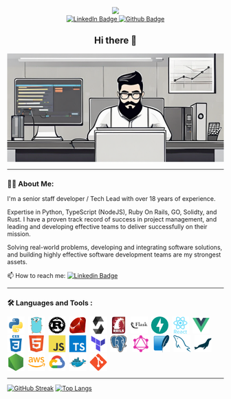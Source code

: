 




<div id="header" align="center">
  <img src="https://i.giphy.com/media/v1.Y2lkPTc5MGI3NjExMnp5YnRjbTMwYXA1cm0xdjd2NTNldG9jOWFxd2d3MXFpNjk0bDJxZyZlcD12MV9pbnRlcm5hbF9naWZfYnlfaWQmY3Q9cw/1pKJGj7xPe3gkQFsf6/giphy.gif" width="100"/>

  <div id="badges">
    <a href="https://linkedin.com/in/fadiasfour">
      <img src="https://img.shields.io/badge/LinkedIn-blue?logo=linkedin&logoColor=white&style=for-the-badge" alt="LinkedIn Badge"/>
    </a>
    <a href="https://asfourco.github.io">
<img src="https://img.shields.io/badge/Github-black?logo=github&logoColor=white&style=for-the-badge" alt="Github Badge"/>
    </a>
</div>
<h2>Hi there 👋 </h2>
<img src="/assets/475856dd-c4a0-472c-929a-2de24db05617.png">
</div>

---
### 🧑‍💻 About Me: 

I'm a senior staff developer / Tech Lead with over 18 years of experience. 

Expertise in Python, TypeScript (NodeJS), Ruby On Rails, GO, Solidty, and Rust. I have a proven track record of success in project management, and leading and developing effective teams to deliver successfully on their mission. 

Solving real-world problems, developing and integrating software solutions, and building highly effective software development teams are my strongest assets.

📫 How to reach me: [![Linkedin Badge](https://img.shields.io/badge/linkedin-blue?style=flat&logo=Linkedin&logoColor=white)](https://linkedin.com/in/fadiasfour)

---

### 🛠️ Languages and Tools :
<div>
  <img src="https://github.com/devicons/devicon/blob/master/icons/python/python-original.svg" title="Python" alt="Python" width="40" height="40"/>&nbsp;
  <img src="https://github.com/devicons/devicon/blob/master/icons/go/go-original.svg" title="Go" alt="Go" width="40" height="40"/>&nbsp;
  <img src="https://github.com/devicons/devicon/blob/master/icons/rust/rust-original.svg" title="Rust" alt="Rust" width="40" height="40"/>&nbsp;
  <img src="https://github.com/devicons/devicon/blob/master/icons/ruby/ruby-original.svg" title="Ruby" alt="Ruby" width="40" height="40"/>&nbsp;
  <img src="https://github.com/devicons/devicon/blob/master/icons/solidity/solidity-original.svg" title="Solidity" alt="Solidity" width="40" height="40" />&nbsp;
  <img src="https://github.com/devicons/devicon/blob/master/icons/rails/rails-original-wordmark.svg" title="RubyOnRails" alt="RubyOnRails" width="40" height="40"/>&nbsp;
  <img src="https://github.com/devicons/devicon/blob/master/icons/flask/flask-original-wordmark.svg" title="Flask" alt="Flask" width="40" height="40"/>&nbsp;
  <img src="https://github.com/devicons/devicon/blob/master/icons/fastapi/fastapi-original.svg" title="FastAPI" alt="FastAPI" width="40" height="40"/>&nbsp;
  <img src="https://github.com/devicons/devicon/blob/master/icons/react/react-original-wordmark.svg" title="React" alt="React" width="40" height="40"/>&nbsp;
  <img src="https://github.com/devicons/devicon/blob/master/icons/vuejs/vuejs-original.svg" title="Vue" alt="Vue" width="40" height="40"/>&nbsp;
  <img src="https://github.com/devicons/devicon/blob/master/icons/css3/css3-plain-wordmark.svg"  title="CSS3" alt="CSS" width="40" height="40"/>&nbsp;
  <img src="https://github.com/devicons/devicon/blob/master/icons/html5/html5-original.svg" title="HTML5" alt="HTML" width="40" height="40"/>&nbsp;
  <img src="https://github.com/devicons/devicon/blob/master/icons/javascript/javascript-original.svg" title="JavaScript" alt="JavaScript" width="40" height="40"/>&nbsp;
  <img src="https://github.com/devicons/devicon/blob/master/icons/typescript/typescript-original.svg" title="TypeScript" alt="TypeScript" width="40" height="40"/>&nbsp;
  <img src="https://github.com/devicons/devicon/blob/master/icons/terraform/terraform-original.svg" title="Terraform"  alt="Terraform" width="40" height="40"/>&nbsp;
  <img src="https://github.com/devicons/devicon/blob/master/icons/postgresql/postgresql-original.svg" title="PostgreSQL" alt="PostgreSQL" width="40" height="40"/> &nbsp;
  <img src="https://github.com/devicons/devicon/blob/master/icons/graphql/graphql-plain.svg" title="GraphQL" alt="GraphQL" width="40" height="40" />&nbsp;
  <img src="https://github.com/devicons/devicon/blob/master/icons/sqlite/sqlite-original.svg" title="SQLite" alt="SQLite" width="40" height="40"/>&nbsp;
  <img src="https://github.com/devicons/devicon/blob/master/icons/mysql/mysql-original.svg" title="MySQL"  alt="MySQL" width="40" height="40"/>&nbsp;
  <img src="https://github.com/devicons/devicon/blob/master/icons/mariadb/mariadb-original.svg" title="MariaDB" alt="MariaDB" width="40" height="40" />&nbsp;
  <img src="https://github.com/devicons/devicon/blob/master/icons/nodejs/nodejs-original.svg" title="NodeJS" alt="NodeJS" width="40" height="40"/>&nbsp;
  <img src="https://github.com/devicons/devicon/blob/master/icons/amazonwebservices/amazonwebservices-plain-wordmark.svg" title="AWS" alt="AWS" width="40" height="40"/>&nbsp;
  <img src="https://github.com/devicons/devicon/blob/master/icons/googlecloud/googlecloud-original.svg" title="GCP" alt="GCP" width="40" height="40" />&nbsp;
  <img src="https://github.com/devicons/devicon/blob/master/icons/docker/docker-original.svg" title="Docker" alt="Docker" width="40" height="40"/>&nbsp;
  <img src="https://github.com/devicons/devicon/blob/master/icons/git/git-original.svg" title="Git" alt="Git" width="40" height="40" />&nbsp;
  
</div>

---

[![GitHub Streak](https://github-readme-streak-stats.herokuapp.com?user=asfourco&date_format=j%2Fn%5B%2FY%5D&mode=weekly)](https://git.io/streak-stats)
[![Top Langs](https://github-readme-stats.vercel.app/api/top-langs/?username=asfourco&layout=compact&theme=vision-friendly-light)](https://github.com/anuraghazra/github-readme-stats)
